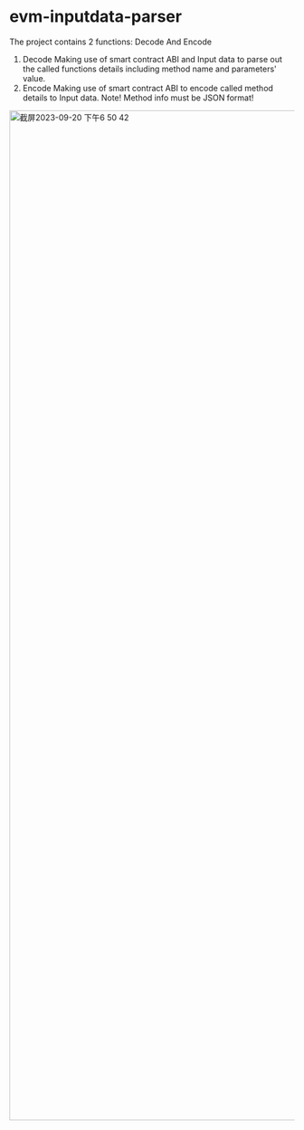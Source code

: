# evm-inputdata-parser
The project contains 2 functions: Decode And Encode
1. Decode
   Making use of smart contract ABI and Input data to parse out the called functions details including method name and parameters' value.
2. Encode
   Making use of smart contract ABI to encode called method details to Input data.
Note!
  Method info must be JSON format!
<img width="1786" alt="截屏2023-09-20 下午6 50 42" src="https://github.com/QiuDie2018/evm-inputdata-parser/assets/144980598/50d4d751-1915-4fd8-9fae-ea670c98d806">

